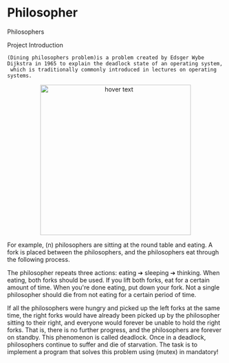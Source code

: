 # Philosopher
Philosophers 


Project Introduction

    (Dining philosophers problem)is a problem created by Edsger Wybe Dijkstra in 1965 to explain the deadlock state of an operating system,
     which is traditionally commonly introduced in lectures on operating systems.

<p align="center">
  <img src="https://velog.velcdn.com/images%2Fdogfootbirdfoot%2Fpost%2F126372e4-5c99-4115-aff4-4854d2758c17%2Fphilosophers.png" width="350" title="hover text">
</p>

For example, (n) philosophers are sitting at the round table and eating. A fork is placed between the philosophers, and the philosophers eat through the following process.

The philosopher repeats three actions:
                                        eating ➔ sleeping ➔ thinking.
    When eating, both forks should be used.
    If you lift both forks, eat for a certain amount of time.
    When you're done eating, put down your fork.
    Not a single philosopher should die from not eating for a certain period of time.
        
If all the philosophers were hungry and picked up the left forks at the same time,
the right forks would have already been picked up by the philosopher sitting to their right, 
and everyone would forever be unable to hold the right forks. That is, there is no further progress,
and the philosophers are forever on standby. This phenomenon is called deadlock.
Once in a deadlock, philosophers continue to suffer and die of starvation.
The task is to implement a program that solves this problem using (mutex) in mandatory!
